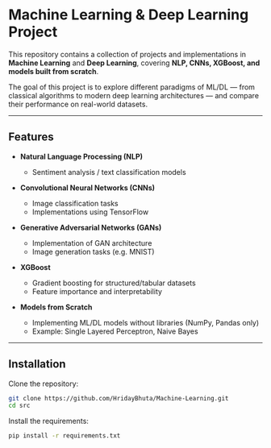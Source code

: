 # Machine Learning & Deep Learning Project

This repository contains a collection of projects and implementations in **Machine Learning** and **Deep Learning**, covering **NLP, CNNs, XGBoost, and models built from scratch**.  

The goal of this project is to explore different paradigms of ML/DL — from classical algorithms to modern deep learning architectures — and compare their performance on real-world datasets.

---

## Features
- **Natural Language Processing (NLP)**  
  - Sentiment analysis / text classification models  

- **Convolutional Neural Networks (CNNs)**  
  - Image classification tasks  
  - Implementations using TensorFlow

- **Generative Adversarial Networks (GANs)**  
  - Implementation of GAN architecture 
  - Image generation tasks (e.g. MNIST) 

- **XGBoost**  
  - Gradient boosting for structured/tabular datasets  
  - Feature importance and interpretability  

- **Models from Scratch**  
  - Implementing ML/DL models without libraries (NumPy, Pandas only)  
  - Example: Single Layered Perceptron, Naive Bayes

---


## Installation
Clone the repository:
```bash
git clone https://github.com/HridayBhuta/Machine-Learning.git
cd src
```

Install the requirements:
```bash
pip install -r requirements.txt
```